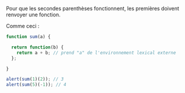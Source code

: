 Pour que les secondes parenthèses fonctionnent, les premières doivent renvoyer une fonction.

Comme ceci :

```js run
function sum(a) {

  return function(b) {
    return a + b; // prend "a" de l'environnement lexical externe
  };

}

alert(sum(1)(2)); // 3
alert(sum(5)(-1)); // 4
```

